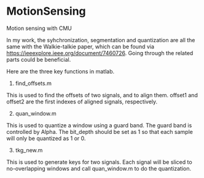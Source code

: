 # MotionSensing
Motion sensing with CMU

In my work, the syhchronization, segmentation and quantization are all the same with the Walkie-talkie paper, which can be found via https://ieeexplore.ieee.org/document/7460726. Going through the related parts could be beneficial.

Here are the three key functions in matlab.

1. find_offsets.m

This is used to find the offsets of two signals, and to align them. offset1 and offset2 are the first indexes of aligned signals, respectively.

2. quan_window.m

This is used to quantize a window using a guard band. The guard band is controlled by Alpha. The bit_depth should be set as 1 so that each sample will only be quantized as 1 or 0.

3. tkg_new.m 

This is used to generate keys for two signals. Each signal will be sliced to no-overlapping windows and call quan_window.m to do the quantization.
